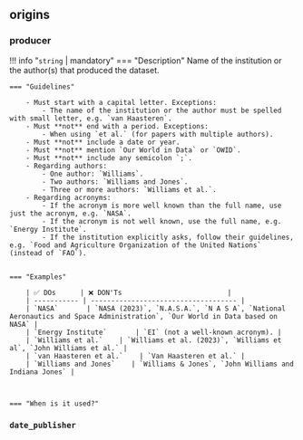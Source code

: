 ## origins

### producer

!!! info "`string` | mandatory"
    === "Description"
        Name of the institution or the author(s) that produced the dataset.

    === "Guidelines"

        - Must start with a capital letter. Exceptions:
            - The name of the institution or the author must be spelled with small letter, e.g. `van Haasteren`.
        - Must **not** end with a period. Exceptions:
            - When using `et al.` (for papers with multiple authors).
        - Must **not** include a date or year.
        - Must **not** mention `Our World in Data` or `OWID`.
        - Must **not** include any semicolon `;`.
        - Regarding authors:
            - One author: `Williams`.
            - Two authors: `Williams and Jones`.
            - Three or more authors: `Williams et al.`.
        - Regarding acronyms:
            - If the acronym is more well known than the full name, use just the acronym, e.g. `NASA`.
            - If the acronym is not well known, use the full name, e.g. `Energy Institute`.
            - If the institution explicitly asks, follow their guidelines, e.g. `Food and Agriculture Organization of the United Nations` (instead of `FAO`).


    === "Examples"

        | ✅ DOs      | ❌ DON'Ts                          |
        | ----------- | ------------------------------------ |
        | `NASA`       | `NASA (2023)`, `N.A.S.A.`, `N A S A`, `National Aeronautics and Space Administration`, `Our World in Data based on NASA` |
        | `Energy Institute`       | `EI` (not a well-known acronym). |
        | `Williams et al.`    | `Williams et al. (2023)`, `Williams et al`, `John Williams et al.` |
        | `van Haasteren et al.`    | `Van Haasteren et al.` |
        | `Williams and Jones`    | `Williams & Jones`, `John Williams and Indiana Jones` |



    === "When is it used?"



### `date_publisher`

